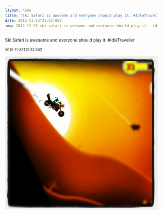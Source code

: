 ```yaml
---
layout: home
title: "Ski Safari is awesome and everyone should play it. #IdleTraveller"
date: 2012-11-23T21:52:00Z
img: 2012-11-23-ski-safari-is-awesome-and-everyone-should-play-it---idletraveller.jpg
---
```


Ski Safari is awesome and everyone should play it. #IdleTraveller

<small>2012-11-23T21:52:00Z</small>

![Ski Safari is awesome and everyone should play it. #IdleTraveller](2012-11-23-ski-safari-is-awesome-and-everyone-should-play-it---idletraveller.jpg)
